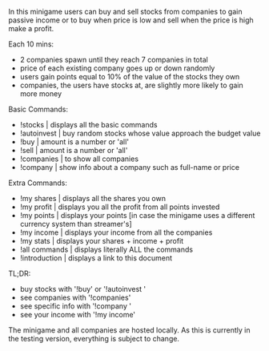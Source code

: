 In this minigame users can buy and sell stocks from companies to gain passive income or to buy when price is low and sell when the price is high make a profit.

Each 10 mins:

- 2 companies spawn until they reach 7 companies in total
- price of each existing company goes up or down randomly
- users gain points equal to 10% of the value of the stocks they own
- companies, the users have stocks at, are slightly more likely to gain more money

Basic Commands:

- !stocks | displays all the basic commands
- !autoinvest <budget> | buy random stocks whose value approach the budget value
- !buy <company> <amount> | amount is a number or 'all'
- !sell <company> <amount> | amount is a number or 'all'
- !companies | to show all companies
- !company <company> | show info about a company such as full-name or price

Extra Commands:
- !my shares | displays all the shares you own
- !my profit | displays you all the profit from all points invested
- !my points | displays your points [in case the minigame uses a different currency system than streamer's]
- !my income | displays your income from all the companies
- !my stats | displays your shares + income + profit
- !all commands | displays literally ALL the commands
- !introduction | displays a link to this document

TL;DR:

- buy stocks with '!buy' or '!autoinvest <budget>'
- see companies with '!companies'
- see specific info with '!company <company>'
- see your income with '!my income'


The minigame and all companies are hosted locally.
As this is currently in the testing version, everything is subject to change.